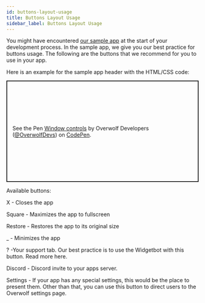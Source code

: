 ```yaml
---
id: buttons-layout-usage
title: Buttons Layout Usage
sidebar_label: Buttons Layout Usage
---
```



You might have encountered [our sample app](https://github.com/overwolf/sample-app) at the start of your development process. In the sample app, we give you our best practice for buttons usage. The following are the buttons that we recommend for you to use in your app.

Here is an example for the sample app header with the HTML/CSS code:

<p class="codepen" data-height="265" data-theme-id="0" data-default-tab="html,result" data-user="OverwolfDevs" data-slug-hash="zLBMob" style="height: 265px; box-sizing: border-box; display: flex; align-items: center; justify-content: center; border: 2px solid; margin: 1em 0; padding: 1em;" data-pen-title="Window controls">
  <span>See the Pen <a href="https://codepen.io/OverwolfDevs/pen/zLBMob">
  Window controls</a> by Overwolf Developers (<a href="https://codepen.io/OverwolfDevs">@OverwolfDevs</a>)
  on <a href="https://codepen.io">CodePen</a>.</span>
</p>
<script async src="https://static.codepen.io/assets/embed/ei.js"></script>

Available buttons:

X  - Closes the app

Square - Maximizes the app to fullscreen 

Restore - Restores the app to its original size

_ - Minimizes the app

? -Your support tab.  Our best practice is to use the Widgetbot with this button. Read more here.

Discord - Discord invite to your apps server.

Settings - If your app has any special settings, this would be the place to present them. Other than that, you can use this button to direct users to the Overwolf settings page.
